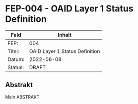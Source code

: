 # FEP-004 - OAID Layer 1 Status Definition


| Feld    | Inhalt                         |
|---------|--------------------------------|
| FEP:    | 004                            |
| Titel:  | OAID Layer 1 Status Definition |
| Datum:  | 2022-06-08                     |
| Status: | DRAFT                          |


## Abstrakt

Mein ABSTRAKT

